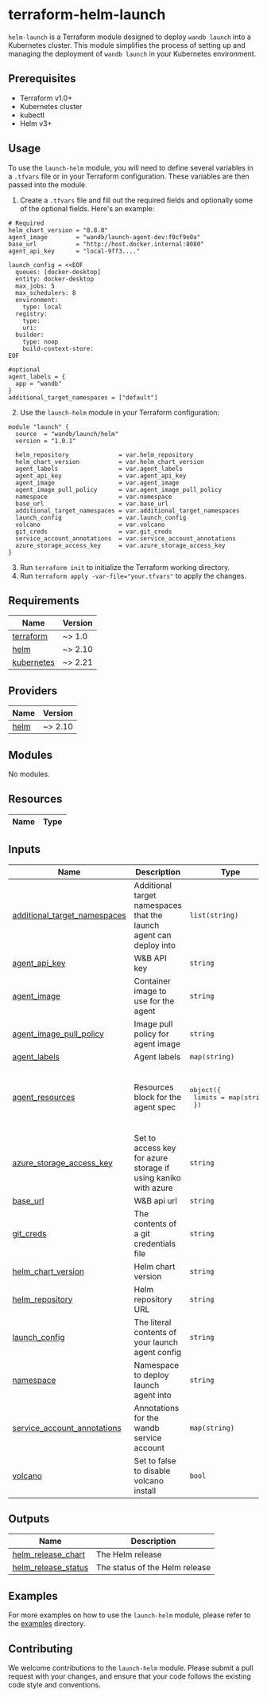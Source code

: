 # terraform-helm-launch

`helm-launch` is a Terraform module designed to deploy `wandb launch` into a Kubernetes cluster. This module simplifies the process of setting up and managing the deployment of `wandb launch` in your Kubernetes environment.

## Prerequisites

- Terraform v1.0+
- Kubernetes cluster
- kubectl
- Helm v3+

## Usage

To use the `launch-helm` module, you will need to define several variables in a `.tfvars` file or in your Terraform configuration. These variables are then passed into the module.

1. Create a `.tfvars` file and fill out the required fields and optionally some of the optional fields. Here's an example:

```hcl
# Required
helm_chart_version = "0.8.0"
agent_image        = "wandb/launch-agent-dev:f0cf9e0a"
base_url           = "http://host.docker.internal:8080"
agent_api_key      = "local-9ff3...."

launch_config = <<EOF
  queues: [docker-desktop]
  entity: docker-desktop
  max_jobs: 5
  max_schedulers: 8
  environment:
    type: local
  registry:
    type:
    uri:
  builder:
    type: noop
    build-context-store: 
EOF

#optional
agent_labels = {
  app = "wandb"
}
additional_target_namespaces = ["default"]
```

2. Use the `launch-helm` module in your Terraform configuration:

```hcl
module "launch" {
  source  = "wandb/launch/helm"
  version = "1.0.1"

  helm_repository              = var.helm_repository
  helm_chart_version           = var.helm_chart_version
  agent_labels                 = var.agent_labels
  agent_api_key                = var.agent_api_key
  agent_image                  = var.agent_image
  agent_image_pull_policy      = var.agent_image_pull_policy
  namespace                    = var.namespace
  base_url                     = var.base_url
  additional_target_namespaces = var.additional_target_namespaces
  launch_config                = var.launch_config
  volcano                      = var.volcano
  git_creds                    = var.git_creds
  service_account_annotations  = var.service_account_annotations
  azure_storage_access_key     = var.azure_storage_access_key
}
```

3. Run `terraform init` to initialize the Terraform working directory.
4. Run `terraform apply -var-file="your.tfvars"` to apply the changes.

<!-- BEGIN_TF_DOCS -->

## Requirements

| Name | Version |
|------|---------|
| <a name="requirement_terraform"></a> [terraform](#requirement\_terraform) | ~> 1.0 |
| <a name="requirement_helm"></a> [helm](#requirement\_helm) | ~> 2.10 |
| <a name="requirement_kubernetes"></a> [kubernetes](#requirement\_kubernetes) | ~> 2.21 |

## Providers

| Name | Version |
|------|---------|
| <a name="provider_helm"></a> [helm](#provider\_helm) | ~> 2.10 |

## Modules

No modules.

## Resources

| Name | Type |
|------|------|

## Inputs

| Name | Description | Type | Default | Required |
|------|-------------|------|---------|:--------:|
| <a name="input_additional_target_namespaces"></a> [additional\_target\_namespaces](#input\_additional\_target\_namespaces) | Additional target namespaces that the launch agent can deploy into | `list(string)` | <pre>[<br>  "wandb",<br>  "default"<br>]</pre> | no |
| <a name="input_agent_api_key"></a> [agent\_api\_key](#input\_agent\_api\_key) | W&B API key | `string` | n/a | yes |
| <a name="input_agent_image"></a> [agent\_image](#input\_agent\_image) | Container image to use for the agent | `string` | n/a | yes |
| <a name="input_agent_image_pull_policy"></a> [agent\_image\_pull\_policy](#input\_agent\_image\_pull\_policy) | Image pull policy for agent image | `string` | `"Always"` | no |
| <a name="input_agent_labels"></a> [agent\_labels](#input\_agent\_labels) | Agent labels | `map(string)` | `{}` | no |
| <a name="input_agent_resources"></a> [agent\_resources](#input\_agent\_resources) | Resources block for the agent spec | <pre>object({<br>    limits = map(string)<br>  })</pre> | <pre>{<br>  "limits": {<br>    "cpu": "1",<br>    "memory": "1Gi"<br>  }<br>}</pre> | no |
| <a name="input_azure_storage_access_key"></a> [azure\_storage\_access\_key](#input\_azure\_storage\_access\_key) | Set to access key for azure storage if using kaniko with azure | `string` | `""` | no |
| <a name="input_base_url"></a> [base\_url](#input\_base\_url) | W&B api url | `string` | n/a | yes |
| <a name="input_git_creds"></a> [git\_creds](#input\_git\_creds) | The contents of a git credentials file | `string` | `""` | no |
| <a name="input_helm_chart_version"></a> [helm\_chart\_version](#input\_helm\_chart\_version) | Helm chart version | `string` | n/a | yes |
| <a name="input_helm_repository"></a> [helm\_repository](#input\_helm\_repository) | Helm repository URL | `string` | `"https://wandb.github.io/helm-charts"` | no |
| <a name="input_launch_config"></a> [launch\_config](#input\_launch\_config) | The literal contents of your launch agent config | `string` | n/a | yes |
| <a name="input_namespace"></a> [namespace](#input\_namespace) | Namespace to deploy launch agent into | `string` | `"wandb"` | no |
| <a name="input_service_account_annotations"></a> [service\_account\_annotations](#input\_service\_account\_annotations) | Annotations for the wandb service account | `map(string)` | `{}` | no |
| <a name="input_volcano"></a> [volcano](#input\_volcano) | Set to false to disable volcano install | `bool` | `false` | no |

## Outputs

| Name | Description |
|------|-------------|
| <a name="output_helm_release_chart"></a> [helm\_release\_chart](#output\_helm\_release\_chart) | The Helm release |
| <a name="output_helm_release_status"></a> [helm\_release\_status](#output\_helm\_release\_status) | The status of the Helm release |

<!-- END_TF_DOCS -->

## Examples

For more examples on how to use the `launch-helm` module, please refer to the [examples](./examples) directory.

## Contributing

We welcome contributions to the `launch-helm` module. Please submit a pull request with your changes, and ensure that your code follows the existing code style and conventions.
